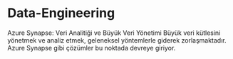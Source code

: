 # Data-Engineering
Azure Synapse: Veri Analitiği ve Büyük Veri Yönetimi 
Büyük veri kütlesini yönetmek ve analiz etmek, geleneksel yöntemlerle giderek zorlaşmaktadır. Azure Synapse gibi çözümler bu noktada devreye giriyor.
